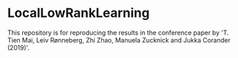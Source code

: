 # LocalLowRankLearning

This repository is for reproducing the results in the conference paper by 'T. Tien Mai, Leiv Rønneberg, Zhi Zhao, Manuela Zucknick and Jukka Corander (2019)'.
